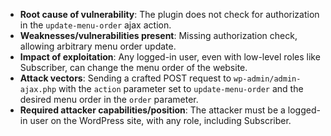 - **Root cause of vulnerability**: The plugin does not check for authorization in the `update-menu-order` ajax action.
- **Weaknesses/vulnerabilities present**: Missing authorization check, allowing arbitrary menu order update.
- **Impact of exploitation**: Any logged-in user, even with low-level roles like Subscriber, can change the menu order of the website.
- **Attack vectors**: Sending a crafted POST request to `wp-admin/admin-ajax.php` with the `action` parameter set to `update-menu-order` and the desired menu order in the `order` parameter.
- **Required attacker capabilities/position**: The attacker must be a logged-in user on the WordPress site, with any role, including Subscriber.